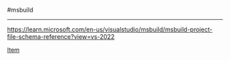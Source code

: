 #msbuild 

---

https://learn.microsoft.com/en-us/visualstudio/msbuild/msbuild-project-file-schema-reference?view=vs-2022

[Item](https://learn.microsoft.com/en-us/visualstudio/msbuild/item-element-msbuild?view=vs-2022)